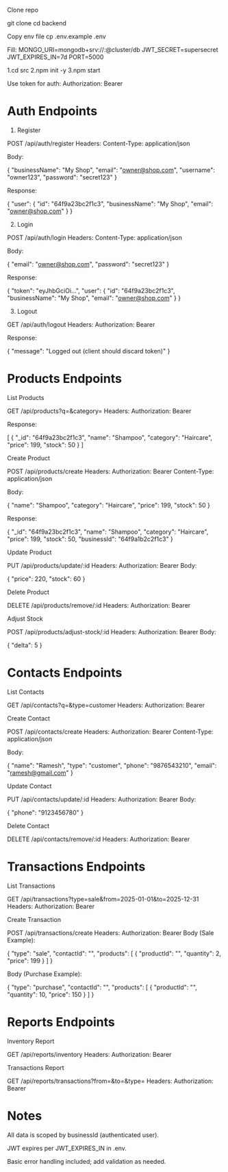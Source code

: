 Clone repo

git clone <repo-url>
cd backend

Copy env file
cp .env.example .env

Fill:
MONGO_URI=mongodb+srv://<user>:<pass>@cluster/db
JWT_SECRET=supersecret
JWT_EXPIRES_IN=7d
PORT=5000


1.cd src
2.npm init -y
3.npm start

Use token for auth:
Authorization: Bearer <token>

# Auth Endpoints
1. Register

POST /api/auth/register
Headers: Content-Type: application/json

Body:

{
  "businessName": "My Shop",
  "email": "owner@shop.com",
  "username": "owner123",
  "password": "secret123"
}


Response:

{
  "user": {
    "id": "64f9a23bc2f1c3",
    "businessName": "My Shop",
    "email": "owner@shop.com"
  }
}

2. Login

POST /api/auth/login
Headers: Content-Type: application/json

Body:

{
  "email": "owner@shop.com",
  "password": "secret123"
}


Response:

{
  "token": "eyJhbGciOi...",
  "user": {
    "id": "64f9a23bc2f1c3",
    "businessName": "My Shop",
    "email": "owner@shop.com"
  }
}

3. Logout

GET /api/auth/logout
Headers: Authorization: Bearer <token>

Response:

{
  "message": "Logged out (client should discard token)"
}

# Products Endpoints
List Products

GET /api/products?q=&category=
Headers: Authorization: Bearer <token>

Response:

[
  {
    "_id": "64f9a23bc2f1c3",
    "name": "Shampoo",
    "category": "Haircare",
    "price": 199,
    "stock": 50
  }
]

Create Product

POST /api/products/create
Headers:
Authorization: Bearer <token>
Content-Type: application/json

Body:

{
  "name": "Shampoo",
  "category": "Haircare",
  "price": 199,
  "stock": 50
}


Response:

{
  "_id": "64f9a23bc2f1c3",
  "name": "Shampoo",
  "category": "Haircare",
  "price": 199,
  "stock": 50,
  "businessId": "64f9a1b2c2f1c3"
}

Update Product

PUT /api/products/update/:id
Headers: Authorization: Bearer <token>
Body:

{
  "price": 220,
  "stock": 60
}

Delete Product

DELETE /api/products/remove/:id
Headers: Authorization: Bearer <token>

Adjust Stock

POST /api/products/adjust-stock/:id
Headers: Authorization: Bearer <token>
Body:

{
  "delta": 5
}

# Contacts Endpoints
List Contacts

GET /api/contacts?q=&type=customer
Headers: Authorization: Bearer <token>

Create Contact

POST /api/contacts/create
Headers:
Authorization: Bearer <token>
Content-Type: application/json

Body:

{
  "name": "Ramesh",
  "type": "customer",
  "phone": "9876543210",
  "email": "ramesh@gmail.com"
}

Update Contact

PUT /api/contacts/update/:id
Headers: Authorization: Bearer <token>
Body:

{
  "phone": "9123456780"
}

Delete Contact

DELETE /api/contacts/remove/:id
Headers: Authorization: Bearer <token>

# Transactions Endpoints
List Transactions

GET /api/transactions?type=sale&from=2025-01-01&to=2025-12-31
Headers: Authorization: Bearer <token>

Create Transaction

POST /api/transactions/create
Headers: Authorization: Bearer <token>
Body (Sale Example):

{
  "type": "sale",
  "contactId": "<customer id>",
  "products": [
    { "productId": "<id>", "quantity": 2, "price": 199 }
  ]
}


Body (Purchase Example):

{
  "type": "purchase",
  "contactId": "<vendor id>",
  "products": [
    { "productId": "<id>", "quantity": 10, "price": 150 }
  ]
}

# Reports Endpoints
Inventory Report

GET /api/reports/inventory
Headers: Authorization: Bearer <token>

Transactions Report

GET /api/reports/transactions?from=&to=&type=
Headers: Authorization: Bearer <token>


# Notes

All data is scoped by businessId (authenticated user).

JWT expires per JWT_EXPIRES_IN in .env.

Basic error handling included; add validation as needed.